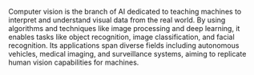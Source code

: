 Computer vision is the branch of AI dedicated to teaching machines to interpret and understand visual data from the real world. By using algorithms and techniques like image processing and deep learning, it enables tasks like object recognition, image classification, and facial recognition. Its applications span diverse fields including autonomous vehicles, medical imaging, and surveillance systems, aiming to replicate human vision capabilities for machines.
